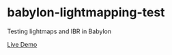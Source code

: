 # babylon-lightmapping-test
Testing lightmaps and IBR in Babylon

[Live Demo](https://mwbeene.github.io/babylon-lightmapping-test/)